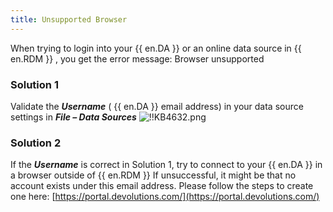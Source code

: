 ```yaml
---
title: Unsupported Browser
---
```

When trying to login into your {{ en.DA }} or an online data source in {{ en.RDM }} , you get the error message: Browser unsupported
### Solution 1
Validate the ***Username*** ( {{ en.DA }} email address) in your data source settings in ***File – Data Sources***
![!!KB4632.png](https://webdevolutions.azureedge.net/docs/en/kb/KB4632.png)
### Solution 2
If the ***Username*** is correct in Solution 1, try to connect to your {{ en.DA }} in a browser outside of {{ en.RDM }} If unsuccessful, it might be that no account exists under this email address. Please follow the steps to create one here: [https://portal.devolutions.com/](https://portal.devolutions.com/)
